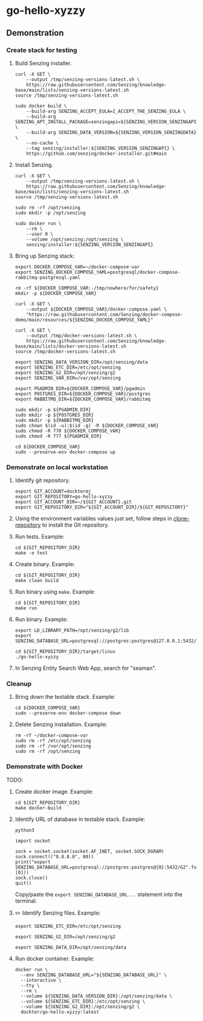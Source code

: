 # go-hello-xyzzy

## Demonstration

### Create stack for testing

1. Build Senzing installer.

    ```console
    curl -X GET \
        --output /tmp/senzing-versions-latest.sh \
        https://raw.githubusercontent.com/Senzing/knowledge-base/main/lists/senzing-versions-latest.sh
    source /tmp/senzing-versions-latest.sh

    sudo docker build \
        --build-arg SENZING_ACCEPT_EULA=I_ACCEPT_THE_SENZING_EULA \
        --build-arg SENZING_APT_INSTALL_PACKAGE=senzingapi=${SENZING_VERSION_SENZINGAPI_BUILD} \
        --build-arg SENZING_DATA_VERSION=${SENZING_VERSION_SENZINGDATA} \
        --no-cache \
        --tag senzing/installer:${SENZING_VERSION_SENZINGAPI} \
        https://github.com/senzing/docker-installer.git#main
    ```

1. Install Senzing.

    ```console
    curl -X GET \
        --output /tmp/senzing-versions-latest.sh \
        https://raw.githubusercontent.com/Senzing/knowledge-base/main/lists/senzing-versions-latest.sh
    source /tmp/senzing-versions-latest.sh

    sudo rm -rf /opt/senzing
    sudo mkdir -p /opt/senzing

    sudo docker run \
        --rm \
        --user 0 \
        --volume /opt/senzing:/opt/senzing \
        senzing/installer:${SENZING_VERSION_SENZINGAPI}
    ```

1. Bring up Senzing stack:

    ```console
    export DOCKER_COMPOSE_VAR=~/docker-compose-var
    export SENZING_DOCKER_COMPOSE_YAML=postgresql/docker-compose-rabbitmq-postgresql.yaml

    rm -rf ${DOCKER_COMPOSE_VAR:-/tmp/nowhere/for/safety}
    mkdir -p ${DOCKER_COMPOSE_VAR}

    curl -X GET \
        --output ${DOCKER_COMPOSE_VAR}/docker-compose.yaml \
        "https://raw.githubusercontent.com/Senzing/docker-compose-demo/main/resources/${SENZING_DOCKER_COMPOSE_YAML}"

    curl -X GET \
        --output /tmp/docker-versions-latest.sh \
        https://raw.githubusercontent.com/Senzing/knowledge-base/main/lists/docker-versions-latest.sh
    source /tmp/docker-versions-latest.sh

    export SENZING_DATA_VERSION_DIR=/opt/senzing/data
    export SENZING_ETC_DIR=/etc/opt/senzing
    export SENZING_G2_DIR=/opt/senzing/g2
    export SENZING_VAR_DIR=/var/opt/senzing

    export PGADMIN_DIR=${DOCKER_COMPOSE_VAR}/pgadmin
    export POSTGRES_DIR=${DOCKER_COMPOSE_VAR}/postgres
    export RABBITMQ_DIR=${DOCKER_COMPOSE_VAR}/rabbitmq

    sudo mkdir -p ${PGADMIN_DIR}
    sudo mkdir -p ${POSTGRES_DIR}
    sudo mkdir -p ${RABBITMQ_DIR}
    sudo chown $(id -u):$(id -g) -R ${DOCKER_COMPOSE_VAR}
    sudo chmod -R 770 ${DOCKER_COMPOSE_VAR}
    sudo chmod -R 777 ${PGADMIN_DIR}

    cd ${DOCKER_COMPOSE_VAR}
    sudo --preserve-env docker-compose up
    ```

### Demonstrate on local workstation

1. Identify git repository.

    ```console
    export GIT_ACCOUNT=docktermj
    export GIT_REPOSITORY=go-hello-xyzzy
    export GIT_ACCOUNT_DIR=~/${GIT_ACCOUNT}.git
    export GIT_REPOSITORY_DIR="${GIT_ACCOUNT_DIR}/${GIT_REPOSITORY}"
    ```

1. Using the environment variables values just set, follow steps in
   [clone-repository](https://github.com/Senzing/knowledge-base/blob/main/HOWTO/clone-repository.md) to install the Git repository.

1. Run tests.
   Example:

    ```console
    cd ${GIT_REPOSITORY_DIR}
    make -e test
    ```

1. Create binary.
   Example:

    ```console
    cd ${GIT_REPOSITORY_DIR}
    make clean build
    ```

1. Run binary using `make`.
   Example:

    ```console
    cd ${GIT_REPOSITORY_DIR}
    make run
    ```

1. Run binary.
   Example:

    ```console
    export LD_LIBRARY_PATH=/opt/senzing/g2/lib
    export SENZING_DATABASE_URL=postgresql://postgres:postgres@127.0.0.1:5432/G2

    cd ${GIT_REPOSITORY_DIR}/target/linux
    ./go-hello-xyzzy
    ```

1. In Senzing Entity Search Web App, search for "seaman".

### Cleanup

1. Bring down the testable stack.
   Example:

    ```console
    cd ${DOCKER_COMPOSE_VAR}
    sudo --preserve-env docker-compose down
    ```

1. Delete Senzing installation.
   Example:

    ```console
    rm -rf ~/docker-compose-var
    sudo rm -rf /etc/opt/senzing
    sudo rm -rf /var/opt/senzing
    sudo rm -rf /opt/senzing
    ```

### Demonstrate with Docker

TODO:

1. Create docker image.
   Example:

    ```console
    cd ${GIT_REPOSITORY_DIR}
    make docker-build
    ```

1. Identify URL of database in testable stack.
   Example:

    ```console
    python3

    import socket

    sock = socket.socket(socket.AF_INET, socket.SOCK_DGRAM)
    sock.connect(("8.8.8.8", 80))
    print("export SENZING_DATABASE_URL=postgresql://postgres:postgres@{0}:5432/G2".format(sock.getsockname()[0]))
    sock.close()
    quit()
    ```

    Copy/paste the `export SENZING_DATABASE_URL...` statement into the terminal.

1. :pencil2: Identify Senzing files.
   Example:

    ```console
    export SENZING_ETC_DIR=/etc/opt/senzing
    ```

    ```console
    export SENZING_G2_DIR=/opt/senzing/g2
    ```

    ```console
    export SENZING_DATA_DIR=/opt/senzing/data
    ```

1. Run docker container.
   Example:

    ```console
    docker run \
      --env SENZING_DATABASE_URL="${SENZING_DATABASE_URL}" \
      --interactive \
      --tty \
      --rm \
      --volume ${SENZING_DATA_VERSION_DIR}:/opt/senzing/data \
      --volume ${SENZING_ETC_DIR}:/etc/opt/senzing \
      --volume ${SENZING_G2_DIR}:/opt/senzing/g2 \
      dockter/go-hello-xyzzy:latest
    ```

